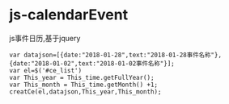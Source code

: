 # js-calendarEvent
js事件日历,基于jquery

```
var datajson=[{date:"2018-01-28",text:"2018-01-28事件名称"},{date:"2018-01-02",text:"2018-01-02事件名称"}];
var el=$('#ce_list')
var This_year = This_time.getFullYear();
var This_month = This_time.getMonth() +1;
creatCe(el,datajson,This_year,This_month);
````